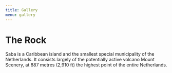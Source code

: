 ```yaml
---
title: Gallery
menu: gallery
---
```

# The Rock

Saba is a Caribbean island and the smallest special municipality of the Netherlands. It consists largely of the potentially active volcano Mount Scenery, at 887 metres (2,910 ft) the highest point of the entire Netherlands.
